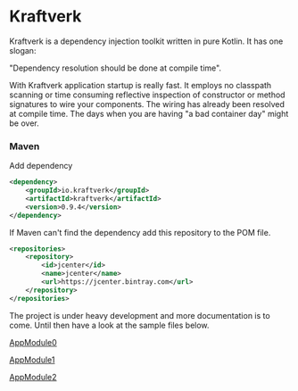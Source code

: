 # Kraftverk

Kraftverk is a dependency injection toolkit written in pure Kotlin. It has one slogan:

"Dependency resolution should be done at compile time". 

With Kraftverk application startup is really fast. It employs no classpath scanning or 
time consuming reflective inspection of constructor or method signatures to wire your components.
The wiring has already been resolved at compile time. The days when you are having "a bad container day" might 
be over.

### Maven

Add dependency
```xml
<dependency>
    <groupId>io.kraftverk</groupId>
    <artifactId>kraftverk</artifactId>
    <version>0.9.4</version>
</dependency>
```
If Maven can't find the dependency add this repository to the POM file.
```xml
<repositories>
    <repository>
        <id>jcenter</id>
        <name>jcenter</name>
        <url>https://jcenter.bintray.com</url>
    </repository>
</repositories>
```

The project is under heavy development and more documentation is to come. Until then have a look at the 
sample files below.

[AppModule0](https://github.com/jogro/kotlin-javalin-realworld-example-app/blob/master/src/main/kotlin/io/realworld/app/AppModule0.kt)


[AppModule1](https://github.com/jogro/kotlin-javalin-realworld-example-app/blob/master/src/main/kotlin/io/realworld/app/AppModule1.kt)

[AppModule2](https://github.com/jogro/kotlin-javalin-realworld-example-app/blob/master/src/main/kotlin/io/realworld/app/AppModule2.kt)



